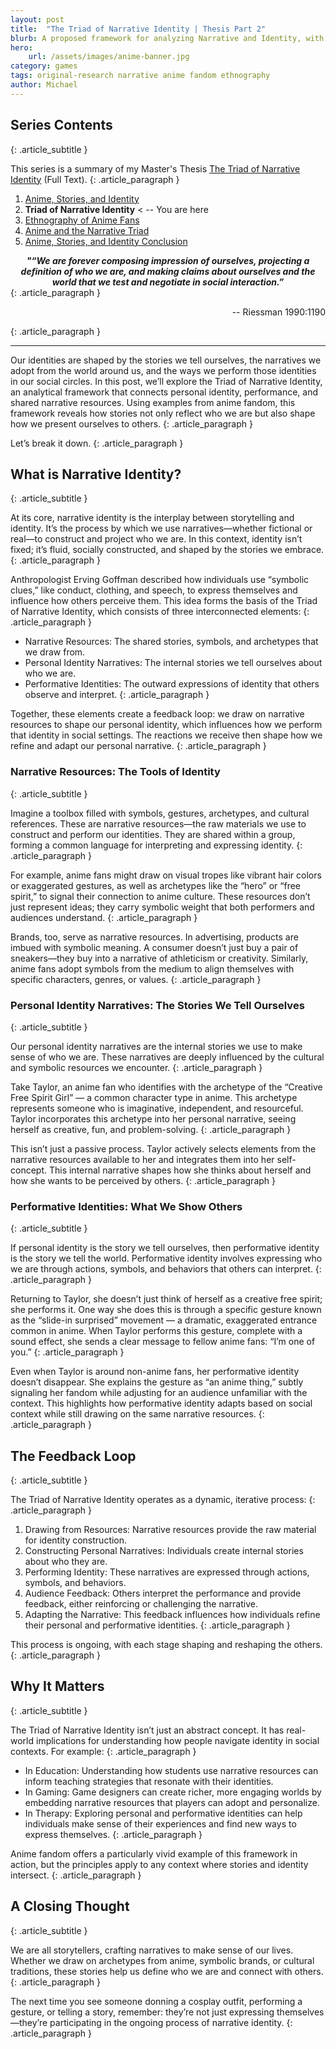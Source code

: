 ```yaml
---
layout: post
title:  "The Triad of Narrative Identity | Thesis Part 2"
blurb: A proposed framework for analyzing Narrative and Identity, with an ethnograpy of an Anime Fan Club.
hero:
    url: /assets/images/anime-banner.jpg
category: games
tags: original-research narrative anime fandom ethnography
author: Michael
---
```


## Series Contents
{: .article_subtitle }

This series is a summary of my Master's Thesis [The Triad of Narrative Identity](/assets/Triad-of-Narrative-Identity.pdf) (Full Text).
{: .article_paragraph }

1. [Anime, Stories, and Identity](https://electricjones.me/games/2024/05/22/call-me-suzaku-1/) 
2. **Triad of Narrative Identity** < -- You are here
3. [Ethnography of Anime Fans](https://electricjones.me/games/2024/08/13/call-me-suzaku-3/)
4. [Anime and the Narrative Triad](https://electricjones.me/games/2024/10/10/call-me-suzaku-4/)
5. [Anime, Stories, and Identity Conclusion](https://electricjones.me/games/2024/12/09/call-me-suzaku-5/)

<center><b><i>"“We are forever composing impression of ourselves, projecting a definition of who we are, and making claims about ourselves and the world that we test and negotiate in social interaction.”</i></b></center>
{: .article_paragraph }

<p style="text-align: right;">-- Riessman 1990:1190</p>
{: .article_paragraph }
<hr>

Our identities are shaped by the stories we tell ourselves, the narratives we adopt from the world around us, and the ways we perform those identities in our social circles. In this post, we’ll explore the Triad of Narrative Identity, an analytical framework that connects personal identity, performance, and shared narrative resources. Using examples from anime fandom, this framework reveals how stories not only reflect who we are but also shape how we present ourselves to others.
{: .article_paragraph }

Let’s break it down.
{: .article_paragraph }

## What is Narrative Identity?
{: .article_subtitle }

At its core, narrative identity is the interplay between storytelling and identity. It’s the process by which we use narratives—whether fictional or real—to construct and project who we are. In this context, identity isn’t fixed; it’s fluid, socially constructed, and shaped by the stories we embrace.
{: .article_paragraph }

Anthropologist Erving Goffman described how individuals use “symbolic clues,” like conduct, clothing, and speech, to express themselves and influence how others perceive them. This idea forms the basis of the Triad of Narrative Identity, which consists of three interconnected elements:
{: .article_paragraph }

- Narrative Resources: The shared stories, symbols, and archetypes that we draw from.
- Personal Identity Narratives: The internal stories we tell ourselves about who we are.
- Performative Identities: The outward expressions of identity that others observe and interpret.
{: .article_paragraph }

Together, these elements create a feedback loop: we draw on narrative resources to shape our personal identity, which influences how we perform that identity in social settings. The reactions we receive then shape how we refine and adapt our personal narrative.
{: .article_paragraph }

### Narrative Resources: The Tools of Identity
{: .article_subtitle }

Imagine a toolbox filled with symbols, gestures, archetypes, and cultural references. These are narrative resources—the raw materials we use to construct and perform our identities. They are shared within a group, forming a common language for interpreting and expressing identity.
{: .article_paragraph }

For example, anime fans might draw on visual tropes like vibrant hair colors or exaggerated gestures, as well as archetypes like the “hero” or “free spirit,” to signal their connection to anime culture. These resources don’t just represent ideas; they carry symbolic weight that both performers and audiences understand.
{: .article_paragraph }

Brands, too, serve as narrative resources. In advertising, products are imbued with symbolic meaning. A consumer doesn’t just buy a pair of sneakers—they buy into a narrative of athleticism or creativity. Similarly, anime fans adopt symbols from the medium to align themselves with specific characters, genres, or values.
{: .article_paragraph }

### Personal Identity Narratives: The Stories We Tell Ourselves
{: .article_subtitle }

Our personal identity narratives are the internal stories we use to make sense of who we are. These narratives are deeply influenced by the cultural and symbolic resources we encounter.
{: .article_paragraph }

Take Taylor, an anime fan who identifies with the archetype of the “Creative Free Spirit Girl” — a common character type in anime. This archetype represents someone who is imaginative, independent, and resourceful. Taylor incorporates this archetype into her personal narrative, seeing herself as creative, fun, and problem-solving.
{: .article_paragraph }

This isn’t just a passive process. Taylor actively selects elements from the narrative resources available to her and integrates them into her self-concept. This internal narrative shapes how she thinks about herself and how she wants to be perceived by others.
{: .article_paragraph }

### Performative Identities: What We Show Others
{: .article_subtitle }

If personal identity is the story we tell ourselves, then performative identity is the story we tell the world. Performative identity involves expressing who we are through actions, symbols, and behaviors that others can interpret.
{: .article_paragraph }

Returning to Taylor, she doesn’t just think of herself as a creative free spirit; she performs it. One way she does this is through a specific gesture known as the “slide-in surprised” movement — a dramatic, exaggerated entrance common in anime. When Taylor performs this gesture, complete with a sound effect, she sends a clear message to fellow anime fans: “I’m one of you.”
{: .article_paragraph }

Even when Taylor is around non-anime fans, her performative identity doesn’t disappear. She explains the gesture as “an anime thing,” subtly signaling her fandom while adjusting for an audience unfamiliar with the context. This highlights how performative identity adapts based on social context while still drawing on the same narrative resources.
{: .article_paragraph }

## The Feedback Loop
{: .article_subtitle }

The Triad of Narrative Identity operates as a dynamic, iterative process:
{: .article_paragraph }

1. Drawing from Resources: Narrative resources provide the raw material for identity construction.
2. Constructing Personal Narratives: Individuals create internal stories about who they are.
3. Performing Identity: These narratives are expressed through actions, symbols, and behaviors.
4. Audience Feedback: Others interpret the performance and provide feedback, either reinforcing or challenging the narrative.
5. Adapting the Narrative: This feedback influences how individuals refine their personal and performative identities.
{: .article_paragraph }

This process is ongoing, with each stage shaping and reshaping the others.
{: .article_paragraph }

## Why It Matters
{: .article_subtitle }

The Triad of Narrative Identity isn’t just an abstract concept. It has real-world implications for understanding how people navigate identity in social contexts. For example:
{: .article_paragraph }

- In Education: Understanding how students use narrative resources can inform teaching strategies that resonate with their identities.
- In Gaming: Game designers can create richer, more engaging worlds by embedding narrative resources that players can adopt and personalize.
- In Therapy: Exploring personal and performative identities can help individuals make sense of their experiences and find new ways to express themselves.
{: .article_paragraph }

Anime fandom offers a particularly vivid example of this framework in action, but the principles apply to any context where stories and identity intersect.
{: .article_paragraph }

## A Closing Thought
{: .article_subtitle }

We are all storytellers, crafting narratives to make sense of our lives. Whether we draw on archetypes from anime, symbolic brands, or cultural traditions, these stories help us define who we are and connect with others.
{: .article_paragraph }

The next time you see someone donning a cosplay outfit, performing a gesture, or telling a story, remember: they’re not just expressing themselves—they’re participating in the ongoing process of narrative identity.
{: .article_paragraph }
<br />
